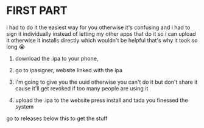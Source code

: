 # FIRST PART

i had to do it the easiest 
way for you otherwise it's confusing and 
i had to sign 
it individually instead of letting my 
 other apps that do it so i can 
upload it otherwise it installs
 directly which wouldn't be 
helpful that's why it took so long 😭

1. download the .ipa to your phone,
 
2. go to ipasigner, website linked with the ipa

3. i'm going to give you the uuid 
otherwise you can't do it but don't 
share it cause it'll get revoked if too
many people are using it 

4. upload the .ipa to the website press install
and tada you finessed the system 

go to releases below this to get the stuff 
